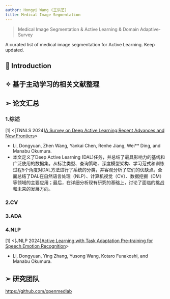 ```yaml
---
author: Hongyi Wang (王洪艺)
title: Medical Image Segmentation
---
```



> Medical Image Segmentation & Active Learning & Domain Adaptive-Survey

A curated list of medical image segmentation for Active Learning. Keep updated.

## 📌 Introduction

## ✧ 基于主动学习的相关文献整理

## ➢ 论文汇总  
### 1.综述

[1] <[TNNLS 2024][A Survey on Deep Active Learning:Recent Advances and New Frontiers](https://arxiv.org/pdf/2405.00334)> 
- Li, Dongyuan, Zhen Wang, Yankai Chen, Renhe Jiang, Wei** Ding, and Manabu Okumura.
- 本文定义了Deep Active Learning (DAL)任务，并总结了最具影响力的基线和广泛使用的数据集。从标注类型、查询策略、深度模型架构、学习范式和训练过程5个角度对DAL方法进行了系统的分类，并客观分析了它们的优缺点。全面总结了DAL在自然语言处理（NLP）、计算机视觉（CV）、数据挖掘（DM）等领域的主要应用；最后，在详细分析现有研究的基础上，讨论了面临的挑战和未来的发展方向。

### 2.CV


### 3.ADA


### 4.NLP
[1] <[JNLP 2024][Active Learning with Task Adaptation Pre-training for Speech Emotion Recognition](https://www.jstage.jst.go.jp/article/jnlp/31/3/31_825/_pdf)>
- Li, Dongyuan, Ying Zhang, Yusong Wang, Kotaro Funakoshi, and Manabu Okumura.



## ➢ 研究团队
https://github.com/openmedlab
